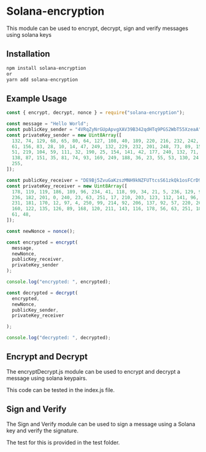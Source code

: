 # Solana-encryption

This module can be used to encrypt, decrypt, sign and verify messages using solana keys

## Installation

```bash
npm install solana-encryption
or
yarn add solana-encryption
```

## Example Usage

```js
const { encrypt, decrypt, nonce } = require("solana-encryption");

const message = "Hello World";
const publicKey_sender = "4VRqZyNrGUpApvgXAV39B342qdHTq9PGS2WbT55XzeaA";
const privateKey_sender = new Uint8Array([  
  132, 74, 129, 68, 65, 80, 64, 127, 108, 40, 189, 220, 216, 232, 242, 66,
  61, 156, 83, 28, 10, 14, 47, 249, 132, 229, 232, 201, 248, 73, 89, 152,
  51, 219, 104, 59, 111, 32, 190, 25, 154, 141, 42, 177, 240, 132, 71,
  138, 87, 151, 35, 81, 74, 93, 169, 249, 188, 36, 23, 55, 53, 130, 24,
  255,
]);

const publicKey_receiver = "DE9Bj5ZvuGaKzszMNH9kNZFUTtcsS61zkQk1osFCrD9R";
const privateKey_receiver = new Uint8Array([
  178, 119, 119, 186, 189, 96, 234, 41, 118, 99, 34, 21, 5, 236, 129, 96,
  236, 182, 201, 0, 240, 23, 63, 251, 17, 210, 203, 123, 112, 141, 96,
  231, 181, 170, 12, 97, 4, 250, 99, 214, 92, 206, 137, 92, 57, 220, 203,
  160, 122, 135, 126, 89, 168, 120, 211, 143, 116, 178, 56, 63, 251, 185,
  61, 48,
]);

const newNonce = nonce();

const encrypted = encrypt(
  message,
  newNonce,
  publicKey_receiver,
  privateKey_sender
);

console.log("encrypted: ", encrypted);

const decrypted = decrypt(
  encrypted,
  newNonce,
  publicKey_sender,
  privateKey_receiver

);

console.log("decrypted: ", decrypted);
```

## Encrypt and Decrypt

The encryptDecrypt.js module can be used to encrypt and decrypt a message using solana keypairs.

This code can be tested in the index.js file.

## Sign and Verify

The Sign and Verify module can be used to sign a message using a Solana key and verify the signature.

The test for this is provided in the test folder.
